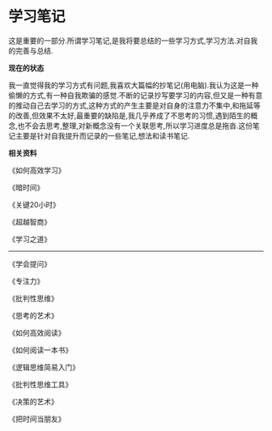 # 学习笔记

这是重要的一部分.所谓学习笔记,是我将要总结的一些学习方式,学习方法.对自我的完善与总结.

**现在的状态**

我一直觉得我的学习方式有问题,我喜欢大篇幅的抄笔记\(用电脑\).我认为这是一种偷懒的方式,有一种自我欺骗的感觉.不断的记录抄写要学习的内容,但又是一种有意的推动自己去学习的方式,这种方式的产生主要是对自身的注意力不集中,和拖延等的改善,但效果不太好,最重要的缺陷是,我几乎养成了不思考的习惯,遇到陌生的概念,也不会去思考,整理,对新概念没有一个关联思考,所以学习进度总是拖沓.这份笔记主要是针对自我提升而记录的一些笔记,想法和读书笔记.

**相关资料**

《如何高效学习》

《暗时间》

《关键20小时》

《超越智商》

《学习之道》

----------

《学会提问》

《专注力》

《批判性思维》

《思考的艺术》

《如何高效阅读》

《如何阅读一本书》

《逻辑思维简易入门》

《批判性思维工具》

《决策的艺术》

《把时间当朋友》

